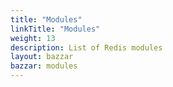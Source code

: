 ```yaml
---
title: "Modules"
linkTitle: "Modules"
weight: 13
description: List of Redis modules
layout: bazzar
bazzar: modules
---
```

